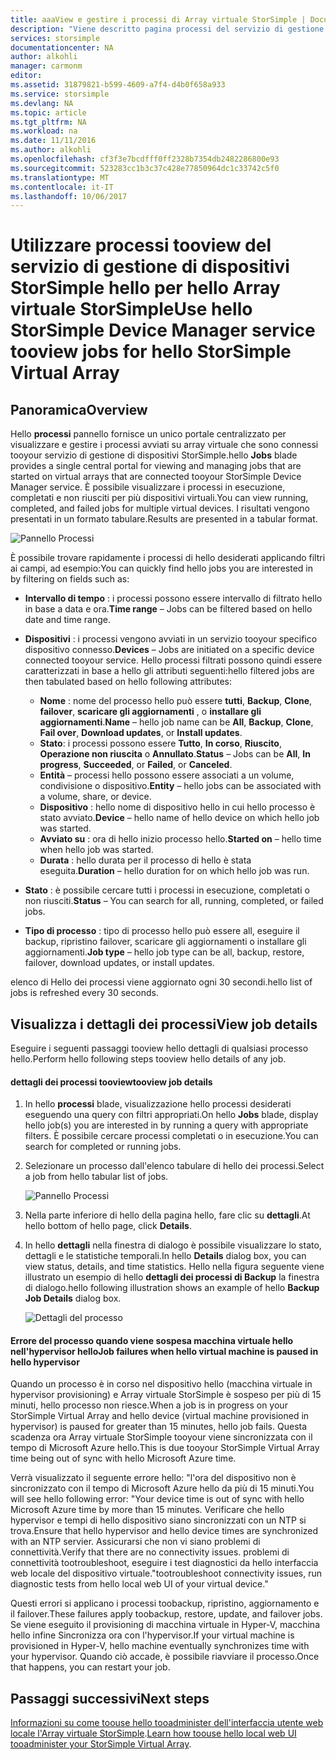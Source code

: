 ```yaml
---
title: aaaView e gestire i processi di Array virtuale StorSimple | Documenti Microsoft
description: "Viene descritto pagina processi del servizio di gestione di dispositivi StorSimple hello e come toouse è tootrack recenti e corrente dei processi di hello Array virtuale StorSimple."
services: storsimple
documentationcenter: NA
author: alkohli
manager: carmonm
editor: 
ms.assetid: 31879821-b599-4609-a7f4-d4b0f658a933
ms.service: storsimple
ms.devlang: NA
ms.topic: article
ms.tgt_pltfrm: NA
ms.workload: na
ms.date: 11/11/2016
ms.author: alkohli
ms.openlocfilehash: cf3f3e7bcdfff0ff2328b7354db2482286800e93
ms.sourcegitcommit: 523283cc1b3c37c428e77850964dc1c33742c5f0
ms.translationtype: MT
ms.contentlocale: it-IT
ms.lasthandoff: 10/06/2017
---
```

# <a name="use-hello-storsimple-device-manager-service-tooview-jobs-for-hello-storsimple-virtual-array"></a><span data-ttu-id="bbcb0-103">Utilizzare processi tooview del servizio di gestione di dispositivi StorSimple hello per hello Array virtuale StorSimple</span><span class="sxs-lookup"><span data-stu-id="bbcb0-103">Use hello StorSimple Device Manager service tooview jobs for hello StorSimple Virtual Array</span></span>
## <a name="overview"></a><span data-ttu-id="bbcb0-104">Panoramica</span><span class="sxs-lookup"><span data-stu-id="bbcb0-104">Overview</span></span>
<span data-ttu-id="bbcb0-105">Hello **processi** pannello fornisce un unico portale centralizzato per visualizzare e gestire i processi avviati su array virtuale che sono connessi tooyour servizio di gestione di dispositivi StorSimple.</span><span class="sxs-lookup"><span data-stu-id="bbcb0-105">hello **Jobs** blade provides a single central portal for viewing and managing jobs that are started on virtual arrays that are connected tooyour StorSimple Device Manager service.</span></span> <span data-ttu-id="bbcb0-106">È possibile visualizzare i processi in esecuzione, completati e non riusciti per più dispositivi virtuali.</span><span class="sxs-lookup"><span data-stu-id="bbcb0-106">You can view running, completed, and failed jobs for multiple virtual devices.</span></span> <span data-ttu-id="bbcb0-107">I risultati vengono presentati in un formato tabulare.</span><span class="sxs-lookup"><span data-stu-id="bbcb0-107">Results are presented in a tabular format.</span></span>

![Pannello Processi](./media/storsimple-virtual-array-manage-jobs/ova-jobs-blade.png)

<span data-ttu-id="bbcb0-109">È possibile trovare rapidamente i processi di hello desiderati applicando filtri ai campi, ad esempio:</span><span class="sxs-lookup"><span data-stu-id="bbcb0-109">You can quickly find hello jobs you are interested in by filtering on fields such as:</span></span>

* <span data-ttu-id="bbcb0-110">**Intervallo di tempo** : i processi possono essere intervallo di filtrato hello in base a data e ora.</span><span class="sxs-lookup"><span data-stu-id="bbcb0-110">**Time range** – Jobs can be filtered based on hello date and time range.</span></span>
* <span data-ttu-id="bbcb0-111">**Dispositivi** : i processi vengono avviati in un servizio tooyour specifico dispositivo connesso.</span><span class="sxs-lookup"><span data-stu-id="bbcb0-111">**Devices** – Jobs are initiated on a specific device connected tooyour service.</span></span> <span data-ttu-id="bbcb0-112">Hello processi filtrati possono quindi essere caratterizzati in base a hello gli attributi seguenti:</span><span class="sxs-lookup"><span data-stu-id="bbcb0-112">hello filtered jobs are then tabulated based on hello following attributes:</span></span>
  
  * <span data-ttu-id="bbcb0-113">**Nome** : nome del processo hello può essere **tutti**, **Backup**, **Clone**, **failover**, **scaricare gli aggiornamenti** , o **installare gli aggiornamenti**.</span><span class="sxs-lookup"><span data-stu-id="bbcb0-113">**Name** – hello job name can be **All**, **Backup**, **Clone**, **Fail over**, **Download updates**, or **Install updates**.</span></span>
  * <span data-ttu-id="bbcb0-114">**Stato**: i processi possono essere **Tutto**, **In corso**, **Riuscito**, **Operazione non riuscita** o **Annullato**.</span><span class="sxs-lookup"><span data-stu-id="bbcb0-114">**Status** – Jobs can be **All**, **In progress**, **Succeeded**, or **Failed**, or **Canceled**.</span></span>
  * <span data-ttu-id="bbcb0-115">**Entità** – processi hello possono essere associati a un volume, condivisione o dispositivo.</span><span class="sxs-lookup"><span data-stu-id="bbcb0-115">**Entity** – hello jobs can be associated with a volume, share, or device.</span></span>
  * <span data-ttu-id="bbcb0-116">**Dispositivo** : hello nome di dispositivo hello in cui hello processo è stato avviato.</span><span class="sxs-lookup"><span data-stu-id="bbcb0-116">**Device** – hello name of hello device on which hello job was started.</span></span>
  * <span data-ttu-id="bbcb0-117">**Avviato su** : ora di hello inizio processo hello.</span><span class="sxs-lookup"><span data-stu-id="bbcb0-117">**Started on** – hello time when hello job was started.</span></span>
  * <span data-ttu-id="bbcb0-118">**Durata** : hello durata per il processo di hello è stata eseguita.</span><span class="sxs-lookup"><span data-stu-id="bbcb0-118">**Duration** – hello duration for on which hello job was run.</span></span>
* <span data-ttu-id="bbcb0-119">**Stato** : è possibile cercare tutti i processi in esecuzione, completati o non riusciti.</span><span class="sxs-lookup"><span data-stu-id="bbcb0-119">**Status** – You can search for all, running, completed, or failed jobs.</span></span>
* <span data-ttu-id="bbcb0-120">**Tipo di processo** : tipo di processo hello può essere all, eseguire il backup, ripristino failover, scaricare gli aggiornamenti o installare gli aggiornamenti.</span><span class="sxs-lookup"><span data-stu-id="bbcb0-120">**Job type** – hello job type can be all, backup, restore, failover, download updates, or install updates.</span></span>

<span data-ttu-id="bbcb0-121">elenco di Hello dei processi viene aggiornato ogni 30 secondi.</span><span class="sxs-lookup"><span data-stu-id="bbcb0-121">hello list of jobs is refreshed every 30 seconds.</span></span>

## <a name="view-job-details"></a><span data-ttu-id="bbcb0-122">Visualizza i dettagli dei processi</span><span class="sxs-lookup"><span data-stu-id="bbcb0-122">View job details</span></span>
<span data-ttu-id="bbcb0-123">Eseguire i seguenti passaggi tooview hello dettagli di qualsiasi processo hello.</span><span class="sxs-lookup"><span data-stu-id="bbcb0-123">Perform hello following steps tooview hello details of any job.</span></span>

#### <a name="tooview-job-details"></a><span data-ttu-id="bbcb0-124">dettagli dei processi tooview</span><span class="sxs-lookup"><span data-stu-id="bbcb0-124">tooview job details</span></span>
1. <span data-ttu-id="bbcb0-125">In hello **processi** blade, visualizzazione hello processi desiderati eseguendo una query con filtri appropriati.</span><span class="sxs-lookup"><span data-stu-id="bbcb0-125">On hello **Jobs** blade, display hello job(s) you are interested in by running a query with appropriate filters.</span></span> <span data-ttu-id="bbcb0-126">È possibile cercare processi completati o in esecuzione.</span><span class="sxs-lookup"><span data-stu-id="bbcb0-126">You can search for completed or running jobs.</span></span>
2. <span data-ttu-id="bbcb0-127">Selezionare un processo dall'elenco tabulare di hello dei processi.</span><span class="sxs-lookup"><span data-stu-id="bbcb0-127">Select a job from hello tabular list of jobs.</span></span>
   
    ![Pannello Processi](./media/storsimple-virtual-array-manage-jobs/ova-jobs-blade.png)
3. <span data-ttu-id="bbcb0-129">Nella parte inferiore di hello della pagina hello, fare clic su **dettagli**.</span><span class="sxs-lookup"><span data-stu-id="bbcb0-129">At hello bottom of hello page, click **Details**.</span></span>
4. <span data-ttu-id="bbcb0-130">In hello **dettagli** nella finestra di dialogo è possibile visualizzare lo stato, dettagli e le statistiche temporali.</span><span class="sxs-lookup"><span data-stu-id="bbcb0-130">In hello **Details** dialog box, you can view status, details, and time statistics.</span></span> <span data-ttu-id="bbcb0-131">Hello nella figura seguente viene illustrato un esempio di hello **dettagli dei processi di Backup** la finestra di dialogo.</span><span class="sxs-lookup"><span data-stu-id="bbcb0-131">hello following illustration shows an example of hello **Backup Job Details** dialog box.</span></span>
   
    ![Dettagli del processo](./media/storsimple-virtual-array-manage-jobs/ova-jobs-details.png)

#### <a name="job-failures-when-hello-virtual-machine-is-paused-in-hello-hypervisor"></a><span data-ttu-id="bbcb0-133">Errore del processo quando viene sospesa macchina virtuale hello nell'hypervisor hello</span><span class="sxs-lookup"><span data-stu-id="bbcb0-133">Job failures when hello virtual machine is paused in hello hypervisor</span></span>
<span data-ttu-id="bbcb0-134">Quando un processo è in corso nel dispositivo hello (macchina virtuale in hypervisor provisioning) e Array virtuale StorSimple è sospeso per più di 15 minuti, hello processo non riesce.</span><span class="sxs-lookup"><span data-stu-id="bbcb0-134">When a job is in progress on your StorSimple Virtual Array and hello device (virtual machine provisioned in hypervisor) is paused for greater than 15 minutes, hello job fails.</span></span> <span data-ttu-id="bbcb0-135">Questa scadenza ora Array virtuale StorSimple tooyour viene sincronizzata con il tempo di Microsoft Azure hello.</span><span class="sxs-lookup"><span data-stu-id="bbcb0-135">This is due tooyour StorSimple Virtual Array time being out of sync with hello Microsoft Azure time.</span></span> 

<span data-ttu-id="bbcb0-136">Verrà visualizzato il seguente errore hello: "l'ora del dispositivo non è sincronizzato con il tempo di Microsoft Azure hello da più di 15 minuti.</span><span class="sxs-lookup"><span data-stu-id="bbcb0-136">You will see hello following error: "Your device time is out of sync with hello Microsoft Azure time by more than 15 minutes.</span></span> <span data-ttu-id="bbcb0-137">Verificare che hello hypervisor e tempi di hello dispositivo siano sincronizzati con un NTP si trova.</span><span class="sxs-lookup"><span data-stu-id="bbcb0-137">Ensure that hello hypervisor and hello device times are synchronized with an NTP servier.</span></span> <span data-ttu-id="bbcb0-138">Assicurarsi che non vi siano problemi di connettività.</span><span class="sxs-lookup"><span data-stu-id="bbcb0-138">Verify that there are no connectivity issues.</span></span> <span data-ttu-id="bbcb0-139">problemi di connettività tootroubleshoot, eseguire i test diagnostici da hello interfaccia web locale del dispositivo virtuale."</span><span class="sxs-lookup"><span data-stu-id="bbcb0-139">tootroubleshoot connectivity issues, run diagnostic tests from hello local web UI of your virtual device."</span></span>

<span data-ttu-id="bbcb0-140">Questi errori si applicano i processi toobackup, ripristino, aggiornamento e il failover.</span><span class="sxs-lookup"><span data-stu-id="bbcb0-140">These failures apply toobackup, restore, update, and failover jobs.</span></span> <span data-ttu-id="bbcb0-141">Se viene eseguito il provisioning di macchina virtuale in Hyper-V, macchina hello infine Sincronizza ora con l'hypervisor.</span><span class="sxs-lookup"><span data-stu-id="bbcb0-141">If your virtual machine is provisioned in Hyper-V, hello machine eventually synchronizes time with your hypervisor.</span></span> <span data-ttu-id="bbcb0-142">Quando ciò accade, è possibile riavviare il processo.</span><span class="sxs-lookup"><span data-stu-id="bbcb0-142">Once that happens, you can restart your job.</span></span>

## <a name="next-steps"></a><span data-ttu-id="bbcb0-143">Passaggi successivi</span><span class="sxs-lookup"><span data-stu-id="bbcb0-143">Next steps</span></span>
<span data-ttu-id="bbcb0-144">[Informazioni su come toouse hello tooadminister dell'interfaccia utente web locale l'Array virtuale StorSimple](storsimple-ova-web-ui-admin.md).</span><span class="sxs-lookup"><span data-stu-id="bbcb0-144">[Learn how toouse hello local web UI tooadminister your StorSimple Virtual Array](storsimple-ova-web-ui-admin.md).</span></span>

